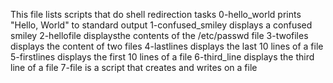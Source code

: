 This file lists scripts that do shell redirection tasks
0-hello_world prints "Hello, World" to standard output
1-confused_smiley displays a confused smiley
2-hellofile displaysthe contents of the /etc/passwd file
3-twofiles displays the content of two files
4-lastlines displays the last 10 lines of a file
5-firstlines displays the first 10 lines of a file
6-third_line displays the third line of a file
7-file is a script that creates and writes on a file
